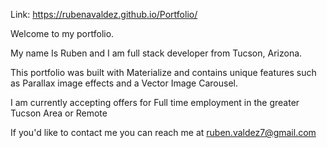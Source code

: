 Link: https://rubenavaldez.github.io/Portfolio/

Welcome to my portfolio.

My name Is Ruben and I am full stack developer from Tucson, Arizona.

This portfolio was built with Materialize and contains unique features such as Parallax image effects and a Vector Image Carousel.

I am currently accepting offers for Full time employment in the greater Tucson Area or Remote

If you'd like to contact me you can reach me at ruben.valdez7@gmail.com
